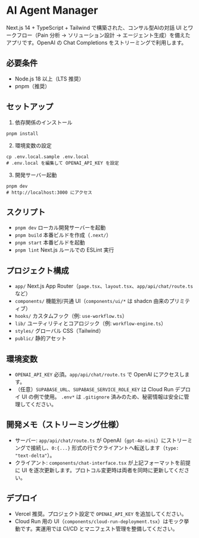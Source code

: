 # AI Agent Manager

Next.js 14 + TypeScript + Tailwind で構築された、コンサル型AIの対話 UI とワークフロー（Pain 分析 → ソリューション設計 → エージェント生成）を備えたアプリです。OpenAI の Chat Completions をストリーミングで利用します。

## 必要条件
- Node.js 18 以上（LTS 推奨）
- pnpm（推奨）

## セットアップ
1) 依存関係のインストール
```
pnpm install
```
2) 環境変数の設定
```
cp .env.local.sample .env.local
# .env.local を編集して OPENAI_API_KEY を設定
```
3) 開発サーバー起動
```
pnpm dev
# http://localhost:3000 にアクセス
```

## スクリプト
- `pnpm dev` ローカル開発サーバーを起動
- `pnpm build` 本番ビルドを作成（`.next/`）
- `pnpm start` 本番ビルドを起動
- `pnpm lint` Next.js ルールでの ESLint 実行

## プロジェクト構成
- `app/` Next.js App Router（`page.tsx`、`layout.tsx`、`app/api/chat/route.ts` など）
- `components/` 機能別/共通 UI（`components/ui/*` は shadcn 由来のプリミティブ）
- `hooks/` カスタムフック（例: `use-workflow.ts`）
- `lib/` ユーティリティとコアロジック（例: `workflow-engine.ts`）
- `styles/` グローバル CSS（Tailwind）
- `public/` 静的アセット

## 環境変数
- `OPENAI_API_KEY` 必須。`app/api/chat/route.ts` で OpenAI にアクセスします。
- （任意）`SUPABASE_URL`、`SUPABASE_SERVICE_ROLE_KEY` は Cloud Run デプロイ UI の例で使用。
`.env*` は `.gitignore` 済みのため、秘密情報は安全に管理してください。

## 開発メモ（ストリーミング仕様）
- サーバー: `app/api/chat/route.ts` が OpenAI（`gpt-4o-mini`）にストリーミングで接続し、`0:{...}` 形式の行でクライアントへ転送します（`type: "text-delta"`）。
- クライアント: `components/chat-interface.tsx` が上記フォーマットを前提に UI を逐次更新します。プロトコル変更時は両者を同時に更新してください。

## デプロイ
- Vercel 推奨。プロジェクト設定で `OPENAI_API_KEY` を追加してください。
- Cloud Run 用の UI（`components/cloud-run-deployment.tsx`）はモック挙動です。実運用では CI/CD とマニフェスト管理を整備してください。
